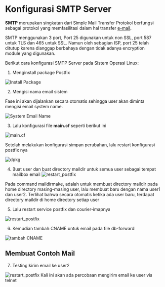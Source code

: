 # Konfigurasi SMTP Server

**SMTP** merupakan singkatan dari Simple Mail Transfer Protokol berfungsi sebagai protokol yang memfasilitasi dalam hal transfer <u>e-mail</u>. 

SMTP menggunakan 3 port, Port 25 digunakan untuk non SSL, port 587 untuk TLS dan 465 untuk SSL. Namun oleh sebagian ISP, port 25 telah ditutup karena dianggap berbahaya dengan tidak adanya encryption module yang digunakan.

Berikut cara konfigurasi SMTP Server pada Sistem Operasi Linux:
1. Menginstall package Postfix 


![Install Package](https://dev-to-uploads.s3.amazonaws.com/uploads/articles/oxjf71hkqcoptznokxx5.png)

2. Mengisi nama email sistem

Fase ini akan dijalankan secara otomatis sehingga user akan diminta mengisi email system name.

![System Email Name](https://dev-to-uploads.s3.amazonaws.com/uploads/articles/ihhbu984f8e5p9u27zoh.png)

3. Lalu konfigurasi file **main.cf** seperti berikut ini

![main.cf](https://dev-to-uploads.s3.amazonaws.com/uploads/articles/zyiwl4oumm836dxfxfy7.png)

Setelah melakukan konfigurasi simpan perubahan, lalu restart konfigurasi postfix nya

![dpkg](https://dev-to-uploads.s3.amazonaws.com/uploads/articles/45w2hvw0vou72dlhbjof.png)

4. Buat user dan buat directory maildir untuk semua user sebagai tempat mailbox email
![restart_postfix](https://img001.prntscr.com/file/img001/u5Pd6W-pTjG-jRD9tdRq-A.jpeg)

Pada command maildirmake, adalah untuk membuat directory maildir pada home directory masing-masing user, lalu membuat baru dengan nama user1 dan user2. Terlihat bahwa secara otomatis ketika ada user baru, terdapat directory maildir di home directory setiap user

5. Lalu restart service postfix dan courier-imapnya

![restart_postfix](https://img001.prntscr.com/file/img001/G5yNlQSXQ6G0CYeo6LDmgg.jpeg)

6. Kemudian tambah CNAME untuk email pada file db-forward

![tambah CNAME](https://dev-to-uploads.s3.amazonaws.com/uploads/articles/le5012f6s5rgzv6j9joj.png)

## Membuat Contoh Mail
7. Testing kirim email ke user2

![restart_postfix](https://img001.prntscr.com/file/img001/lUjkc23dQMaerAhdXqPHpw.jpeg)
Kali ini akan ada percobaan mengirim email ke user via telnet
